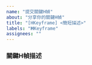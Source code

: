 ```yaml
---
name: "提交關鍵H幀"
about: "分享你的關鍵H幀"
title: "[HKeyframe] <簡短描述>"
labels: "𝐇Keyframe"
assignees: ""
---
```


### 關鍵H幀描述

<!-- 請簡短描述你添加的新關鍵H幀 -->